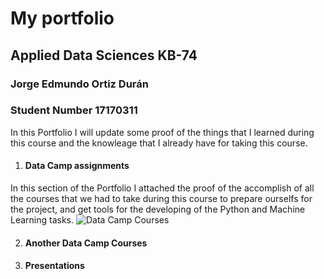 # My portfolio
## Applied Data Sciences KB-74
### Jorge Edmundo Ortiz Durán
### Student Number 17170311

In this Portfolio I will update some proof of the things that I learned during this course and the knowleage that I already have 
for taking this course.

1. #### Data Camp assignments
In this section of the Portfolio I attached the proof of the accomplish of all the courses that we had to take during this course to 
prepare ourselfs for the project, and get tools for the developing of the Python and Machine Learning tasks.
![Data Camp Courses]()

2. #### Another Data Camp Courses
3. #### Presentations
   
